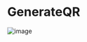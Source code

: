 ﻿# GenerateQR
![image](https://github.com/developerarjun/GenerateQR/assets/59478744/31e9e73d-d1db-4708-a358-d9d861c598a0)
